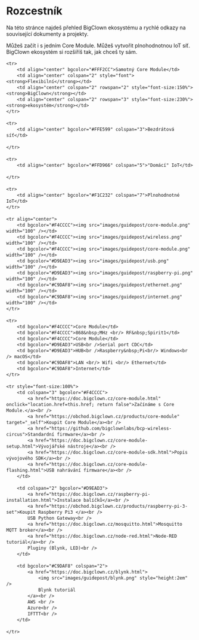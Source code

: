 

# Rozcestník


Na této stránce najdeš přehled BigClown ekosystému a rychlé odkazy na související dokumenty a projekty.


Můžeš začít i s jedním Core Module. Můžeš vytvořit plnohodnotnou IoT síť.
BigClown ekosystém si rozšíříš tak, jak chceš ty sám.


<table border="0">

    <tr>
        <td align="center" bgcolor="#FFF2CC">Samotný Core Module</td>
        <td align="center" colspan="2" style="font"><strong>Flexibilní</strong></td>
        <td align="center" colspan="2" rowspan="2" style="font-size:150%"><strong>BigClown</strong></td>
        <td align="center" colspan="2" rowspan="3" style="font-size:230%"><strong>ekosystém</strong></td>
    </tr>

    <tr>
        <td align="center" bgcolor="#FFE599" colspan="3">Bezdrátová síť</td>

    </tr>

    <tr>
        <td align="center" bgcolor="#FFD966" colspan="5">"Domácí" IoT</td>

    </tr>

    <tr>
        <td align="center" bgcolor="#F1C232" colspan="7">Plnohodnotné IoT</td>
    </tr>

    <tr align="center">
        <td bgcolor="#F4CCCC"><img src="images/guidepost/core-module.png" width="100" /></td>
        <td bgcolor="#F4CCCC"><img src="images/guidepost/wireless.png" width="100" /></td>
        <td bgcolor="#F4CCCC"><img src="images/guidepost/core-module.png" width="100" /></td>
        <td bgcolor="#D9EAD3"><img src="images/guidepost/usb.png" width="100" /></td>
        <td bgcolor="#D9EAD3"><img src="images/guidepost/raspberry-pi.png" width="100" /></td>
        <td bgcolor="#C9DAF8"><img src="images/guidepost/ethernet.png" width="100" /></td>
        <td bgcolor="#C9DAF8"><img src="images/guidepost/internet.png" width="100" /></td>
    </tr>

    <tr>
        <td bgcolor="#F4CCCC">Core Module</td>
        <td bgcolor="#F4CCCC">868&nbsp;MHz <br/> RF&nbsp;Spirit1</td>
        <td bgcolor="#F4CCCC">Core Module</td>
        <td bgcolor="#D9EAD3">USB<br />Serial port CDC</td>
        <td bgcolor="#D9EAD3">HUB<br />Raspberry&nbsp;Pi<br/> Windows<br /> macOS</td>
        <td bgcolor="#C9DAF8">LAN <br/> Wifi <br/> Ethernet</td>
        <td bgcolor="#C9DAF8">Internet</td>
    </tr>

    <tr style="font-size:100%">
        <td colspan="3" bgcolor="#F4CCCC">
            <a href="https://doc.bigclown.cz/core-module.html" onclick="location.href=this.href; return false">Začínáme s Core Module.</a><br />
            <a href="https://obchod.bigclown.cz/products/core-module" target="_self">Koupit Core Module</a><br />
            <a href="https://github.com/bigclownlabs/bcp-wireless-circus">Standardní firmware</a><br />
            <a href="https://doc.bigclown.cz/core-module-setup.html">Vývojářské nástroje</a><br />
            <a href="https://doc.bigclown.cz/core-module-sdk.html">Popis vývojového SDK</a><br />
            <a href="https://doc.bigclown.cz/core-module-flashing.html">USB nahrávání firmware</a><br />
        </td>

        <td colspan="2" bgcolor="#D9EAD3">
            <a href="https://doc.bigclown.cz/raspberry-pi-installation.html">Instalace balíčků</a><br />
            <a href="https://obchod.bigclown.cz/products/raspberry-pi-3-set">Koupit Raspberry Pi3 </a><br />
            USB Python Gateway<br />
            <a href="https://doc.bigclown.cz/mosquitto.html">Mosquitto MQTT broker</a><br />
            <a href="https://doc.bigclown.cz/node-red.html">Node-RED tutoriál</a><br />
            Pluginy (Blynk, LED)<br />
        </td>

        <td bgcolor="#C9DAF8" colspan="2">
            <a href="https://doc.bigclown.cz/blynk.html">
                <img src="images/guidepost/blynk.png" style="height:2em" />
                Blynk tutoriál
            </a><br />
            AWS <br />
            Azure<br />
            IFTTT<br />
        </td>

    </tr>

</table>


<!--TODO: BigClown Modules, Tags-->
